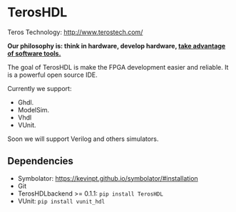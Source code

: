 
# TerosHDL

Teros Technology: http://www.terostech.com/


**Our philosophy is: think in hardware, develop hardware, [take advantage of software tools.](https://github.com/qarlosalberto/fpga-knife)**

The goal of TerosHDL is make the FPGA development easier and reliable.  It is a powerful open source IDE.


Currently we support:

- Ghdl.
- ModelSim.
- Vhdl
- VUnit.

Soon we will support Verilog and others simulators.


## Dependencies

- Symbolator: https://kevinpt.github.io/symbolator/#installation
- Git
- TerosHDLbackend >= 0.1.1:
```pip install TerosHDL```
- VUnit:
```pip install vunit_hdl```

